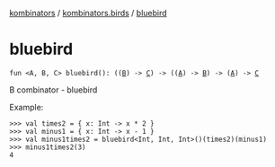 [kombinators](../index.md) / [kombinators.birds](index.md) / [bluebird](./bluebird.md)

# bluebird

`fun <A, B, C> bluebird(): ((`[`B`](bluebird.md#B)`) -> `[`C`](bluebird.md#C)`) -> ((`[`A`](bluebird.md#A)`) -> `[`B`](bluebird.md#B)`) -> (`[`A`](bluebird.md#A)`) -> `[`C`](bluebird.md#C)

B combinator - bluebird

Example:

```
>>> val times2 = { x: Int -> x * 2 }
>>> val minus1 = { x: Int -> x - 1 }
>>> val minus1times2 = bluebird<Int, Int, Int>()(times2)(minus1)
>>> minus1times2(3)
4
```

